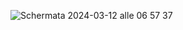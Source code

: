 ![Schermata 2024-03-12 alle 06 57 37](https://github.com/MindsHub/cyberorto-cli/assets/129979159/f95eb2ca-dcda-45c7-afb7-4ed65ed6b17a)
